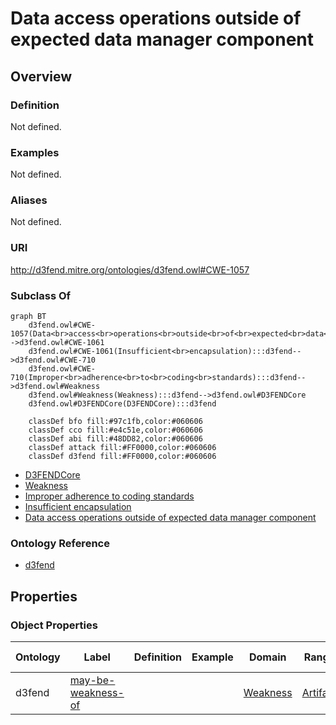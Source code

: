 # Data access operations outside of expected data manager component

## Overview

### Definition
Not defined.

### Examples
Not defined.

### Aliases
Not defined.

### URI
http://d3fend.mitre.org/ontologies/d3fend.owl#CWE-1057

### Subclass Of
```mermaid
graph BT
    d3fend.owl#CWE-1057(Data<br>access<br>operations<br>outside<br>of<br>expected<br>data<br>manager<br>component):::d3fend-->d3fend.owl#CWE-1061
    d3fend.owl#CWE-1061(Insufficient<br>encapsulation):::d3fend-->d3fend.owl#CWE-710
    d3fend.owl#CWE-710(Improper<br>adherence<br>to<br>coding<br>standards):::d3fend-->d3fend.owl#Weakness
    d3fend.owl#Weakness(Weakness):::d3fend-->d3fend.owl#D3FENDCore
    d3fend.owl#D3FENDCore(D3FENDCore):::d3fend
    
    classDef bfo fill:#97c1fb,color:#060606
    classDef cco fill:#e4c51e,color:#060606
    classDef abi fill:#48DD82,color:#060606
    classDef attack fill:#FF0000,color:#060606
    classDef d3fend fill:#FF0000,color:#060606
```

- [D3FENDCore](/docs/ontology/reference/model/D3FENDCore/D3FENDCore.md)
- [Weakness](/docs/ontology/reference/model/D3FENDCore/Weakness/Weakness.md)
- [Improper adherence to coding standards](/docs/ontology/reference/model/D3FENDCore/Weakness/Improper%20adherence%20to%20coding%20standards/Improper%20adherence%20to%20coding%20standards.md)
- [Insufficient encapsulation](/docs/ontology/reference/model/D3FENDCore/Weakness/Improper%20adherence%20to%20coding%20standards/Insufficient%20encapsulation/Insufficient%20encapsulation.md)
- [Data access operations outside of expected data manager component](/docs/ontology/reference/model/D3FENDCore/Weakness/Improper%20adherence%20to%20coding%20standards/Insufficient%20encapsulation/Data%20access%20operations%20outside%20of%20expected%20data%20manager%20component/Data%20access%20operations%20outside%20of%20expected%20data%20manager%20component.md)


### Ontology Reference
- [d3fend](http://d3fend.mitre.org/ontologies/d3fend.owl#)

## Properties
### Object Properties
| Ontology | Label | Definition | Example | Domain | Range | Inverse Of |
|----------|-------|------------|---------|--------|-------|------------|
| d3fend | [may-be-weakness-of](http://d3fend.mitre.org/ontologies/d3fend.owl#may-be-weakness-of) |  |  | [Weakness](/docs/ontology/reference/model/D3FENDCore/Weakness/Weakness.md) | [Artifact](/docs/ontology/reference/model/D3FENDCore/Artifact/Artifact.md) | [may-have-weakness](http://d3fend.mitre.org/ontologies/d3fend.owl#may-have-weakness) |

